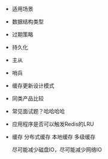 
* 适用场景
* 数据结构类型
* 过期策略
* 持久化
* 主从
* 哨兵

* 缓存更新设计模式

* 同类产品比较

* 常见面试题？哈哈哈哈

* 应用程序是否可以触发Redis的LRU

* 缓存 分布式缓存 本地缓存 多级缓存

  尽可能减少磁盘IO，尽可能减少网络IO

